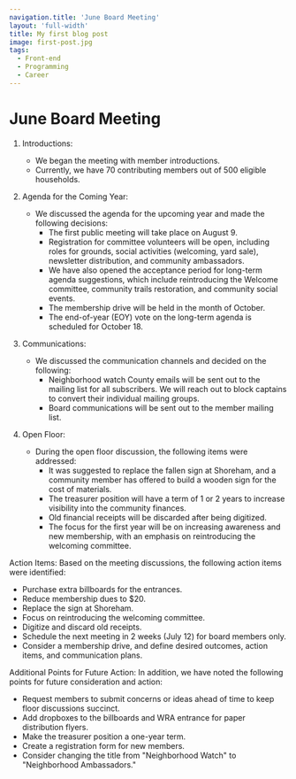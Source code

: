 ```yaml
---
navigation.title: 'June Board Meeting'
layout: 'full-width'
title: My first blog post
image: first-post.jpg
tags:
  - Front-end
  - Programming
  - Career
---
```


# June Board Meeting

1. Introductions:
   - We began the meeting with member introductions.
   - Currently, we have 70 contributing members out of 500 eligible households.

2. Agenda for the Coming Year:
   - We discussed the agenda for the upcoming year and made the following decisions:
     - The first public meeting will take place on August 9.
     - Registration for committee volunteers will be open, including roles for grounds, social activities (welcoming, yard sale), newsletter distribution, and community ambassadors.
     - We have also opened the acceptance period for long-term agenda suggestions, which include reintroducing the Welcome committee, community trails restoration, and community social events.
     - The membership drive will be held in the month of October.
     - The end-of-year (EOY) vote on the long-term agenda is scheduled for October 18.

3. Communications:
   - We discussed the communication channels and decided on the following:
     - Neighborhood watch County emails will be sent out to the mailing list for all subscribers. We will reach out to block captains to convert their individual mailing groups.
     - Board communications will be sent out to the member mailing list.

4. Open Floor:
   - During the open floor discussion, the following items were addressed:
     - It was suggested to replace the fallen sign at Shoreham, and a community member has offered to build a wooden sign for the cost of materials.
     - The treasurer position will have a term of 1 or 2 years to increase visibility into the community finances.
     - Old financial receipts will be discarded after being digitized.
     - The focus for the first year will be on increasing awareness and new membership, with an emphasis on reintroducing the welcoming committee.

Action Items:
Based on the meeting discussions, the following action items were identified:
- Purchase extra billboards for the entrances.
- Reduce membership dues to $20.
- Replace the sign at Shoreham.
- Focus on reintroducing the welcoming committee.
- Digitize and discard old receipts.
- Schedule the next meeting in 2 weeks (July 12) for board members only.
- Consider a membership drive, and define desired outcomes, action items, and communication plans.

Additional Points for Future Action:
In addition, we have noted the following points for future consideration and action:
- Request members to submit concerns or ideas ahead of time to keep floor discussions succinct.
- Add dropboxes to the billboards and WRA entrance for paper distribution flyers.
- Make the treasurer position a one-year term.
- Create a registration form for new members.
- Consider changing the title from "Neighborhood Watch" to "Neighborhood Ambassadors."

